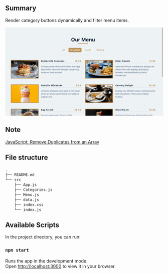 ## Summary

Render category buttons dynamically and filter menu items.

![](./public/images/05-menu.gif)

## Note

[JavaScript: Remove Duplicates from an Array](https://wsvincent.com/javascript-remove-duplicates-array/)

## File structure

```
.
├── README.md
└── src
    ├── App.js
    ├── Categories.js
    ├── Menu.js
    ├── data.js
    ├── index.css
    └── index.js
```

## Available Scripts

In the project directory, you can run:

### `npm start`

Runs the app in the development mode.\
Open [http://localhost:3000](http://localhost:3000) to view it in your browser.
